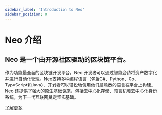 ```yaml
---
sidebar_label: 'Introduction to Neo'
sidebar_position: 0
---
```


# Neo 介绍


## Neo 是一个由开源社区驱动的区块链平台。

作为功能最全面的区块链开发平台，Neo 开发者可以通过智能合约将资产数字化并进行自动化管理。Neo支持多种编程语言（包括C#、Python、Go、TypeScript和Java），开发者可以轻松地使用他们最熟悉的语言在平台上构建。Neo 还提供了强大的原生基础设施，包括去中心化存储、预言机和去中心化身份系统，为下一代互联网奠定坚实基础。

[了解更多](https://neo.org/about)

